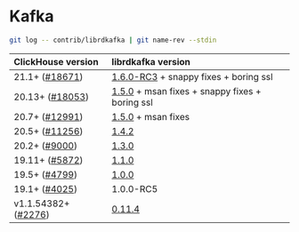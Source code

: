 # Kafka

```bash
git log -- contrib/librdkafka | git name-rev --stdin
```

| **ClickHouse version** | **librdkafka version** |
| :--- | :--- |
| 21.1+ \([\#18671](https://github.com/ClickHouse/ClickHouse/pull/18671)\) | [1.6.0-RC3](https://github.com/edenhill/librdkafka/blob/v1.6.0-RC3/CHANGELOG.md) + snappy fixes + boring ssl |
| 20.13+ \([\#18053](https://github.com/ClickHouse/ClickHouse/pull/18053)\) | [1.5.0](https://github.com/edenhill/librdkafka/blob/v1.5.0/CHANGELOG.md) + msan fixes + snappy fixes + boring ssl |
| 20.7+ \([\#12991](https://github.com/ClickHouse/ClickHouse/pull/12991)\) | [1.5.0](https://github.com/edenhill/librdkafka/blob/v1.5.0/CHANGELOG.md) + msan fixes |
| 20.5+ \([\#11256](https://github.com/ClickHouse/ClickHouse/pull/11256)\) | [1.4.2](https://github.com/edenhill/librdkafka/blob/v1.4.2/CHANGELOG.md) |
| 20.2+ \([\#9000](https://github.com/ClickHouse/ClickHouse/pull/9000)\) | [1.3.0](https://github.com/edenhill/librdkafka/releases?after=v1.4.0-PRE1) |
| 19.11+ \([\#5872](https://github.com/ClickHouse/ClickHouse/pull/5872)\) | [1.1.0](https://github.com/edenhill/librdkafka/releases?after=v1.1.0-selfstatic-test12) |
| 19.5+ \([\#4799](https://github.com/ClickHouse/ClickHouse/pull/4799)\) | [1.0.0](https://github.com/edenhill/librdkafka/releases?after=v1.0.1-RC1) |
| 19.1+ \([\#4025](https://github.com/ClickHouse/ClickHouse/pull/4025)\) | 1.0.0-RC5 |
| v1.1.54382+ \([\#2276](https://github.com/ClickHouse/ClickHouse/pull/2276)\) | [0.11.4](https://github.com/edenhill/librdkafka/releases?after=v0.11.4-adminapi-post1) |

